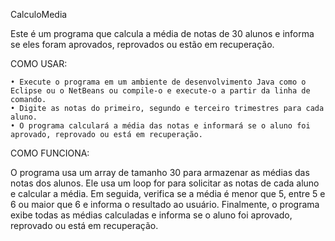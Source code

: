 CalculoMedia

Este é um programa que calcula a média de notas de 30 alunos e informa se eles foram aprovados, reprovados ou estão em recuperação.

COMO USAR:

    • Execute o programa em um ambiente de desenvolvimento Java como o Eclipse ou o NetBeans ou compile-o e execute-o a partir da linha de comando.
    • Digite as notas do primeiro, segundo e terceiro trimestres para cada aluno.
    • O programa calculará a média das notas e informará se o aluno foi aprovado, reprovado ou está em recuperação.

COMO FUNCIONA:

O programa usa um array de tamanho 30 para armazenar as médias das notas dos alunos. Ele usa um loop for para solicitar as notas de cada aluno e calcular a média. Em seguida, verifica se a média é menor que 5, entre 5 e 6 ou maior que 6 e informa o resultado ao usuário. Finalmente, o programa exibe todas as médias calculadas e informa se o aluno foi aprovado, reprovado ou está em recuperação.
